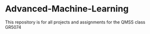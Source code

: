 # Advanced-Machine-Learning
This repository is for all projects and assignments for the QMSS class GR5074
